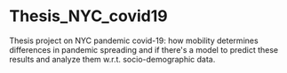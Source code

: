 # Thesis_NYC_covid19
Thesis project on NYC pandemic covid-19: how mobility determines differences in pandemic spreading and if there's a model to predict these results and analyze them w.r.t. socio-demographic data.
